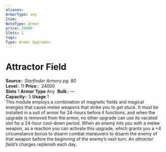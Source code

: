 ```yaml
---
aliases: 
ArmorType: any
Item:
NoteType: Armor
price: 24000
Slots: 1
tags: 
Type: Armor Upgrades
---
```


# Attractor Field

**Source**:: _Starfinder Armory pg. 80_  
**Level**:: 11
**Price**::  24000  
**Slots** 1 **Armor Type** Any 
**Bulk**:: —  
**Capacity**:: 5 **Usage** 1  
This module employs a combination of magnetic fields and magical energies that cause melee weapons that strike you to get stuck. It must be installed in a suit of armor for 24-hours before it functions, and when the upgrade is removed from the armor, no other upgrade can use its vacated slot for a 24-hour cool-down period. When an enemy hits you with a melee weapon, as a reaction you can activate this upgrade, which grants you a +4 circumstance bonus to disarm combat maneuvers to disarm the enemy of that weapon before the beginning of the enemy’s next turn. An _attractor field’s_ charges replenish each day.
